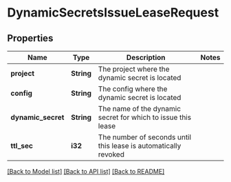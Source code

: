 # DynamicSecretsIssueLeaseRequest

## Properties

Name | Type | Description | Notes
------------ | ------------- | ------------- | -------------
**project** | **String** | The project where the dynamic secret is located | 
**config** | **String** | The config where the dynamic secret is located | 
**dynamic_secret** | **String** | The name of the dynamic secret for which to issue this lease | 
**ttl_sec** | **i32** | The number of seconds until this lease is automatically revoked | 

[[Back to Model list]](../README.md#documentation-for-models) [[Back to API list]](../README.md#documentation-for-api-endpoints) [[Back to README]](../README.md)


